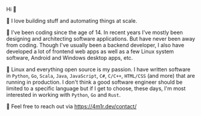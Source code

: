 Hi :wave:

:hammer: I love building stuff and automating things at scale.

:floppy_disk: I've been coding since the age of 14. In recent years I've mostly been designing and architecting software applications. But have never been away from coding. Though I've usually been a backend developer, I also have developed a lot of frontend web apps as well as a few Linux system software, Android and Windows desktop apps, etc.

:penguin: Linux and everything open source is my passion. I have written software in `Python`, `Go`, `Scala`, `Java`, `JavaScript`, `C#`, `C/C++`, `HTML/CSS` (and more) that are running in production. I don't think a good software engineer should be limited to a specific language but if I get to choose, these days, I'm most interested in working with `Python`, `Go` and `Rust`.

:speech_balloon: Feel free to reach out via https://4m1r.dev/contact/
